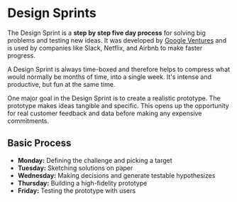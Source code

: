 # Design Sprints

The Design Sprint is a **step by step five day process** for solving big problems and testing new ideas. It was developed by [Google Ventures](http://www.gv.com/sprint/) and is used by companies like Slack, Netflix, and Airbnb to make faster progress.

A Design Sprint is always time-boxed and therefore helps to compress what would normally be months of time, into a single week. It's intense and productive, but fun at the same time.

One major goal in the Design Sprint is to create a realistic prototype. The prototype makes ideas tangible and specific. This opens up the opportunity for real customer feedback and data before making any expensive commitments.

## Basic Process

- **Monday:** Defining the challenge and picking a target
- **Tuesday:** Sketching solutions on paper
- **Wednesday:** Making decisions and generate testable hypothesizes
- **Thursday:** Building a high-fidelity prototype
- **Friday:** Testing the prototype with users
